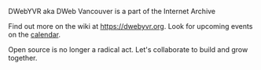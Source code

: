 ---
---
DWebYVR aka DWeb Vancouver is a part of the Internet Archive

Find out more on the wiki at <https://dwebyvr.org>. Look for upcoming events on the [calendar](https://dwebyvr.org/wiki/Calendar).

Open source is no longer a radical act. Let's collaborate to build and grow together.
